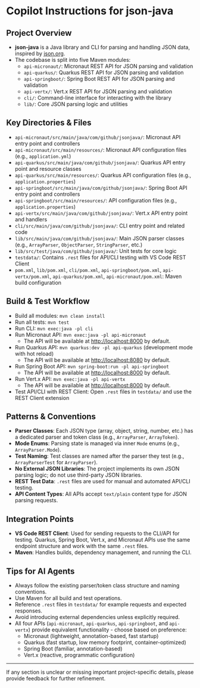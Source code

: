 # Copilot Instructions for json-java

## Project Overview

- **json-java** is a Java library and CLI for parsing and handling JSON data, inspired by [json.org](http://json.org).
- The codebase is split into five Maven modules:
  - `api-micronaut/`: Micronaut REST API for JSON parsing and validation
  - `api-quarkus/`: Quarkus REST API for JSON parsing and validation
  - `api-springboot/`: Spring Boot REST API for JSON parsing and validation
  - `api-vertx/`: Vert.x REST API for JSON parsing and validation
  - `cli/`: Command-line interface for interacting with the library
  - `lib/`: Core JSON parsing logic and utilities

## Key Directories & Files

- `api-micronaut/src/main/java/com/github/jsonjava/`: Micronaut API entry point and controllers
- `api-micronaut/src/main/resources/`: Micronaut API configuration files (e.g., `application.yml`)
- `api-quarkus/src/main/java/com/github/jsonjava/`: Quarkus API entry point and resource classes
- `api-quarkus/src/main/resources/`: Quarkus API configuration files (e.g., `application.properties`)
- `api-springboot/src/main/java/com/github/jsonjava/`: Spring Boot API entry point and controllers
- `api-springboot/src/main/resources/`: API configuration files (e.g., `application.properties`)
- `api-vertx/src/main/java/com/github/jsonjava/`: Vert.x API entry point and handlers
- `cli/src/main/java/com/github/jsonjava/`: CLI entry point and related code
- `lib/src/main/java/com/github/jsonjava/`: Main JSON parser classes (e.g., `ArrayParser`, `ObjectParser`, `StringParser`, etc.)
- `lib/src/test/java/com/github/jsonjava/`: Unit tests for core logic
- `testdata/`: Contains `.rest` files for API/CLI testing with VS Code REST Client
- `pom.xml`, `lib/pom.xml`, `cli/pom.xml`, `api-springboot/pom.xml`, `api-vertx/pom.xml`, `api-quarkus/pom.xml`, `api-micronaut/pom.xml`: Maven build configuration

## Build & Test Workflow

- Build all modules: `mvn clean install`
- Run all tests: `mvn test`
- Run CLI: `mvn exec:java -pl cli`
- Run Micronaut API: `mvn exec:java -pl api-micronaut`
  - The API will be available at [http://localhost:8000](http://localhost:8000) by default.
- Run Quarkus API: `mvn quarkus:dev -pl api-quarkus` (development mode with hot reload)
  - The API will be available at [http://localhost:8080](http://localhost:8080) by default.
- Run Spring Boot API: `mvn spring-boot:run -pl api-springboot`
  - The API will be available at [http://localhost:8000](http://localhost:8000) by default.
- Run Vert.x API: `mvn exec:java -pl api-vertx`
  - The API will be available at [http://localhost:8000](http://localhost:8000) by default.
- Test API/CLI with REST Client: Open `.rest` files in `testdata/` and use the REST Client extension

## Patterns & Conventions

- **Parser Classes**: Each JSON type (array, object, string, number, etc.) has a dedicated parser and token class (e.g., `ArrayParser`, `ArrayToken`).
- **Mode Enums**: Parsing state is managed via inner `Mode` enums (e.g., `ArrayParser.Mode`).
- **Test Naming**: Test classes are named after the parser they test (e.g., `ArrayParserTest` for `ArrayParser`).
- **No External JSON Libraries**: The project implements its own JSON parsing logic; do not use third-party JSON libraries.
- **REST Test Data**: `.rest` files are used for manual and automated API/CLI testing.
- **API Content Types**: All APIs accept `text/plain` content type for JSON parsing requests.

## Integration Points

- **VS Code REST Client**: Used for sending requests to the CLI/API for testing. Quarkus, Spring Boot, Vert.x, and Micronaut APIs use the same endpoint structure and work with the same `.rest` files.
- **Maven**: Handles builds, dependency management, and running the CLI.

## Tips for AI Agents

- Always follow the existing parser/token class structure and naming conventions.
- Use Maven for all build and test operations.
- Reference `.rest` files in `testdata/` for example requests and expected responses.
- Avoid introducing external dependencies unless explicitly required.
- All four APIs (`api-micronaut`, `api-quarkus`, `api-springboot`, and `api-vertx`) provide equivalent functionality - choose based on preference:
  - Micronaut (lightweight, annotation-based, fast startup)
  - Quarkus (fast startup, low memory footprint, container-optimized)
  - Spring Boot (familiar, annotation-based)
  - Vert.x (reactive, programmatic configuration)

---

If any section is unclear or missing important project-specific details, please provide feedback for further refinement.
